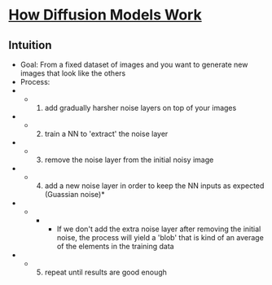 # [How Diffusion Models Work](https://learn.deeplearning.ai/diffusion-models/lesson/1/introduction)

## Intuition
- Goal: From a fixed dataset of images and you want to generate new images that look like the others
- Process:
- - 1. add gradually harsher noise layers on top of your images
- - 2. train a NN to 'extract' the noise layer
- - 3. remove the noise layer from the initial noisy image
- - 4. add a new noise layer in order to keep the NN inputs as expected (Guassian noise)*
- - - * If we don't add the extra noise layer after removing the initial noise, the process will yield a 'blob' that is kind of an average of the elements in the training data
- - 5. repeat until results are good enough



